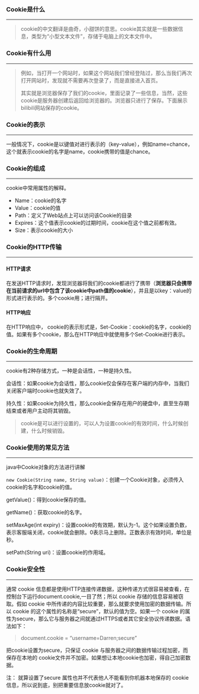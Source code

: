 ### Cookie是什么

---

>cookie的中文翻译是曲奇，小甜饼的意思。cookie其实就是一些数据信息，类型为“小型文本文件”，存储于电脑上的文本文件中。



### Cookie有什么用

---

>例如，当打开一个网站时，如果这个网站我们曾经登陆过，那么当我们再次打开网站时，发现就不需要再次登录了，而是直接进入首页。
>
>其实就是浏览器保存了我们的cookie，里面记录了一些信息，当然，这些cookie是服务器创建后返回给浏览器的。浏览器只进行了保存。下面展示bilibili网站保存的cookie。



### Cookie的表示

---

一般情况下，cookie是以键值对进行表示的（key-value），例如name=chance，这个就表示cookie的名字是name，cookie携带的值是chance。



### Cookie的组成

---

cookie中常用属性的解释。

- Name：cookie的名字
- Value：cookie的值
- Path：定义了Web站点上可以访问该Cookie的目录
- Expires：这个值表示cookie的过期时间，cookie在这个值之前都有效。
- Size：表示cookie的大小



### Cookie的HTTP传输

---

#### HTTP请求

在发送HTTP请求时，发现浏览器将我们的cookie都进行了携带（**浏览器只会携带在当前请求的url中包含了该cookie中path值的cookie**），并且是以key：value的形式进行表示的。多个cookie用；进行隔开。

#### HTTP响应

在HTTP响应中， cookie的表示形式是，Set-Cookie：cookie的名字，cookie的值。如果有多个cookie，那么在HTTP响应中就使用多个Set-Cookie进行表示。



### Cookie的生命周期

---

cookie有2种存储方式，一种是会话性，一种是持久性。

会话性：如果cookie为会话性，那么cookie仅会保存在客户端的内存中，当我们关闭客户端时cookie也就失效了。

持久性：如果cookie为持久性，那么cookie会保存在用户的硬盘中，直至生存期结束或者用户主动将其销毁。

>cookie是可以进行设置的，可以人为设置cookie的有效时间，什么时候创建，什么时候销毁。



### Cookie使用的常见方法

---

java中Cookie对象的方法进行讲解

`new Cookie(String name, String value)`：创建一个Cookie对象，必须传入cookie的名字和cookie的值。

getValue()：得到cookie保存的值。

getName()：获取cookie的名字。

setMaxAge(int expiry)：设置cookie的有效期，默认为-1。这个如果设置负数，表示客服端关闭，cookie就会删除。0表示马上删除。正数表示有效时间，单位是秒。

setPath(String uri)：设置cookie的作用域。



### Cookie安全性

---

通常 cookie 信息都是使用HTTP连接传递数据，这种传递方式很容易被查看，在控制台下运行document.cookie,一目了然；所以 cookie 存储的信息容易被窃取。假如 cookie 中所传递的内容比较重要，那么就要求使用加密的数据传输。所以 cookie 的这个属性的名称是“secure”，默认的值为空。如果一个 cookie 的属性为secure，那么它与服务器之间就通过HTTPS或者其它安全协议传递数据。语法如下： 

> document.cookie = “username=Darren;secure” 

把cookie设置为secure，只保证 cookie 与服务器之间的数据传输过程加密，而保存在本地的 cookie文件并不加密。如果想让本地cookie也加密，得自己加密数据。

注： 就算设置了secure 属性也并不代表他人不能看到你机器本地保存的 cookie 信息，所以说到底，别把重要信息放cookie就对了。